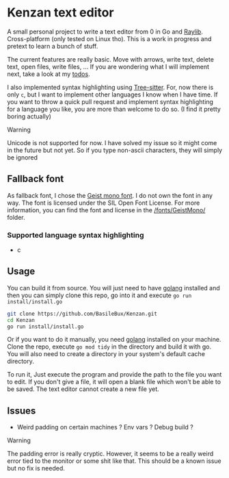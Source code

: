# Kenzan text editor

A small personal project to write a text editor from 0 in Go and [Raylib](https://www.raylib.com/). 
Cross-platform (only tested on Linux tho). This is a work in progress and pretext to learn a bunch of stuff.

The current features are really basic. Move with arrows, write text, delete text, open files, 
write files, ... If you are wondering what I will implement next, take a look at my [todos](#todo).

I also implemented syntax highlighting using [Tree-sitter](https://tree-sitter.github.io/tree-sitter/). 
For, now there is only `c`, but I want to implement other languages I know when I have time. 
If you want to throw a quick pull request and implement syntax highlighting for a language 
you like, you are more than welcome to do so. (I find it pretty boring actually)

> [!WARNING]
> Unicode is not supported for now. I have solved my issue so it might come in the future 
but not yet. So if you type non-ascii characters, they will simply be ignored

## Fallback font

As fallback font, I chose the [Geist mono font](https://vercel.com/font). I do not own 
the font in any way. The font is licensed under the SIL Open Font License. For more information, 
you can find the font and license in the [/fonts/GeistMono/](https://github.com/BasileBux/Kenzan/blob/main/fonts/GeistMono/) folder. 

### Supported language syntax highlighting

- c

## Usage

You can build it from source. You will just need to have [golang](https://go.dev/doc/install) 
installed and then you can simply clone this repo, go into it and execute `go run install/install.go`
```bash
git clone https://github.com/BasileBux/Kenzan.git
cd Kenzan
go run install/install.go
```

Or if you want to do it manually, you need [golang](https://go.dev/doc/install) installed 
on your machine. Clone the repo, execute `go mod tidy` in the directory and build it with go. 
You will also need to create a directory in your system's default cache directory. 

To run it, Just execute the program and provide the path to the file you want to edit. 
If you don't give a file, it will open a blank file which won't be able to be saved. 
The text editor cannot create a new file yet.

## Issues

- Weird padding on certain machines ? Env vars ? Debug build ?

> [!WARNING]
> The padding error is really cryptic. However, it seems to be a really weird error tied 
to the monitor or some shit like that. This should be a known issue but no fix is needed.
